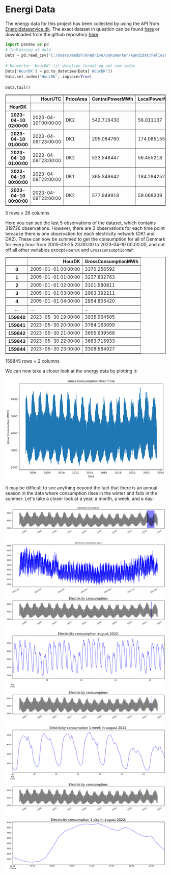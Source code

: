 # Energi Data

The energy data for this project has been collected by using the API from [Energidataservice.dk](https://www.energidataservice.dk/). The exact dataset in question can be found [here](https://www.energidataservice.dk/tso-electricity/ProductionConsumptionSettlement) or downloaded from the github repository [here](https://github.com/madsh0402/Forecasting-energy-consumption-in-Denmark/tree/master/Data/Energy)


```python
import pandas as pd
# Indlæsning af data
Data = pd.read_csv("C:/Users/madsh/OneDrive/Dokumenter/kandidat/Fællesmappe/Speciale/Data/Data fra energidataservice.dk/Production and Consumption - Settlement.csv")

# Konverter 'HourDK' til datetime format og sæt som index
Data['HourDK'] = pd.to_datetime(Data['HourDK'])
Data.set_index('HourDK', inplace=True)

Data.tail()
```



<div>
<table border="1" class="dataframe">
  <thead>
    <tr style="text-align: right;">
      <th></th>
      <th>HourUTC</th>
      <th>PriceArea</th>
      <th>CentralPowerMWh</th>
      <th>LocalPowerMWh</th>
      <th>CommercialPowerMWh</th>
      <th>LocalPowerSelfConMWh</th>
      <th>OffshoreWindLt100MW_MWh</th>
      <th>OffshoreWindGe100MW_MWh</th>
      <th>OnshoreWindLt50kW_MWh</th>
      <th>OnshoreWindGe50kW_MWh</th>
      <th>...</th>
      <th>ExchangeNO_MWh</th>
      <th>ExchangeSE_MWh</th>
      <th>ExchangeGE_MWh</th>
      <th>ExchangeNL_MWh</th>
      <th>ExchangeGreatBelt_MWh</th>
      <th>GrossConsumptionMWh</th>
      <th>GridLossTransmissionMWh</th>
      <th>GridLossInterconnectorsMWh</th>
      <th>GridLossDistributionMWh</th>
      <th>PowerToHeatMWh</th>
    </tr>
    <tr>
      <th>HourDK</th>
      <th></th>
      <th></th>
      <th></th>
      <th></th>
      <th></th>
      <th></th>
      <th></th>
      <th></th>
      <th></th>
      <th></th>
      <th></th>
      <th></th>
      <th></th>
      <th></th>
      <th></th>
      <th></th>
      <th></th>
      <th></th>
      <th></th>
      <th></th>
      <th></th>
    </tr>
  </thead>
  <tbody>
    <tr>
      <th>2023-04-10 02:00:00</th>
      <td>2023-04-10T00:00:00</td>
      <td>DK2</td>
      <td>542.716430</td>
      <td>56.011137</td>
      <td>195.179447</td>
      <td>4.254726</td>
      <td>4.103300</td>
      <td>125.771092</td>
      <td>0.091373</td>
      <td>122.521582</td>
      <td>...</td>
      <td>NaN</td>
      <td>1218.86</td>
      <td>-923.75</td>
      <td>NaN</td>
      <td>-199.1</td>
      <td>1148.563281</td>
      <td>28.741000</td>
      <td>13.879016</td>
      <td>55.044378</td>
      <td>7.319560</td>
    </tr>
    <tr>
      <th>2023-04-10 01:00:00</th>
      <td>2023-04-09T23:00:00</td>
      <td>DK1</td>
      <td>295.084760</td>
      <td>174.085155</td>
      <td>67.325744</td>
      <td>11.743112</td>
      <td>110.835594</td>
      <td>607.133481</td>
      <td>3.237114</td>
      <td>855.111878</td>
      <td>...</td>
      <td>828.20</td>
      <td>718.94</td>
      <td>-1641.44</td>
      <td>-464.64</td>
      <td>158.6</td>
      <td>1726.785529</td>
      <td>66.019140</td>
      <td>28.708100</td>
      <td>73.265991</td>
      <td>9.637616</td>
    </tr>
    <tr>
      <th>2023-04-10 01:00:00</th>
      <td>2023-04-09T23:00:00</td>
      <td>DK2</td>
      <td>523.548447</td>
      <td>56.455218</td>
      <td>192.695424</td>
      <td>4.105949</td>
      <td>5.253700</td>
      <td>126.193216</td>
      <td>0.078260</td>
      <td>121.382998</td>
      <td>...</td>
      <td>NaN</td>
      <td>1252.83</td>
      <td>-945.39</td>
      <td>NaN</td>
      <td>-160.8</td>
      <td>1179.818996</td>
      <td>29.380099</td>
      <td>13.627976</td>
      <td>55.872573</td>
      <td>6.537930</td>
    </tr>
    <tr>
      <th>2023-04-10 00:00:00</th>
      <td>2023-04-09T22:00:00</td>
      <td>DK1</td>
      <td>365.348642</td>
      <td>184.294252</td>
      <td>67.073400</td>
      <td>12.139897</td>
      <td>108.930271</td>
      <td>580.453773</td>
      <td>2.587651</td>
      <td>872.101825</td>
      <td>...</td>
      <td>1313.43</td>
      <td>682.06</td>
      <td>-2128.03</td>
      <td>-450.36</td>
      <td>150.0</td>
      <td>1762.614751</td>
      <td>77.556467</td>
      <td>26.627500</td>
      <td>74.698764</td>
      <td>9.421748</td>
    </tr>
    <tr>
      <th>2023-04-10 00:00:00</th>
      <td>2023-04-09T22:00:00</td>
      <td>DK2</td>
      <td>577.949918</td>
      <td>59.068309</td>
      <td>193.441627</td>
      <td>4.415682</td>
      <td>5.439600</td>
      <td>114.727084</td>
      <td>0.072489</td>
      <td>116.494591</td>
      <td>...</td>
      <td>NaN</td>
      <td>1221.67</td>
      <td>-945.16</td>
      <td>NaN</td>
      <td>-152.3</td>
      <td>1200.284632</td>
      <td>29.300249</td>
      <td>13.956008</td>
      <td>56.731284</td>
      <td>2.712530</td>
    </tr>
  </tbody>
</table>
<p>5 rows × 26 columns</p>
</div>

Here you can see the last 5 observations of the dataset, which contains 319726 observations. However, there are 2 observations for each time point because there is one observation for each electricity network (DK1 and DK2). These can now be summed to get the consumption for all of Denmark for every hour from 2005-03-25 23:00:00 to 2023-04-10 00:00:00, and cut off all other variables except `HourDK` and `GrossConsumptionMWh`.
<div>
<table border="1" class="dataframe">
  <thead>
    <tr style="text-align: right;">
      <th></th>
      <th>HourDK</th>
      <th>GrossConsumptionMWh</th>
    </tr>
  </thead>
  <tbody>
    <tr>
      <th>0</th>
      <td>2005-01-01 00:00:00</td>
      <td>3370.256592</td>
    </tr>
    <tr>
      <th>1</th>
      <td>2005-01-01 01:00:00</td>
      <td>3237.832763</td>
    </tr>
    <tr>
      <th>2</th>
      <td>2005-01-01 02:00:00</td>
      <td>3101.580811</td>
    </tr>
    <tr>
      <th>3</th>
      <td>2005-01-01 03:00:00</td>
      <td>2963.392211</td>
    </tr>
    <tr>
      <th>4</th>
      <td>2005-01-01 04:00:00</td>
      <td>2854.805420</td>
    </tr>
    <tr>
      <th>...</th>
      <td>...</td>
      <td>...</td>
    </tr>
    <tr>
      <th>159840</th>
      <td>2023-05-30 19:00:00</td>
      <td>3935.964505</td>
    </tr>
    <tr>
      <th>159841</th>
      <td>2023-05-30 20:00:00</td>
      <td>3764.163099</td>
    </tr>
    <tr>
      <th>159842</th>
      <td>2023-05-30 21:00:00</td>
      <td>3655.639568</td>
    </tr>
    <tr>
      <th>159843</th>
      <td>2023-05-30 22:00:00</td>
      <td>3663.715933</td>
    </tr>
    <tr>
      <th>159844</th>
      <td>2023-05-30 23:00:00</td>
      <td>3308.564927</td>
    </tr>
  </tbody>
</table>
<p>159845 rows × 2 columns</p>
</div>

We can now take a closer look at the energy data by plotting it:
    
![png](output_6_0.png)
    
It may be difficult to see anything beyond the fact that there is an annual season in the data where consumption rises in the winter and falls in the summer. Let's take a closer look at a year, a month, a week, and a day:
 
![png](output_8_0.png)  
![png](output_8_1.png)
![png](output_8_2.png)
![png](output_8_3.png)

